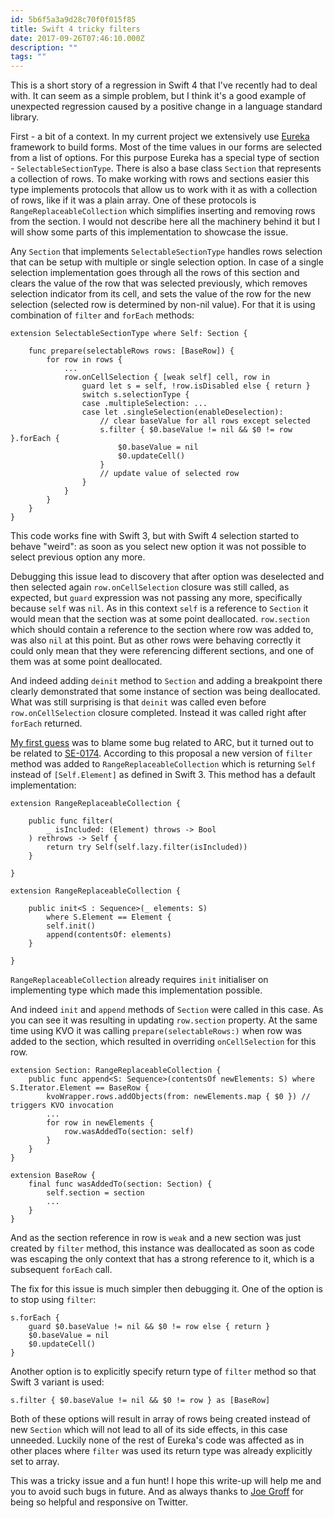 ```yaml
---
id: 5b6f5a3a9d28c70f0f015f85
title: Swift 4 tricky filters
date: 2017-09-26T07:46:10.000Z
description: ""
tags: ""
---
```


This is a short story of a regression in Swift 4 that I've recently had to deal with. It can seem as a simple problem, but I think it's a good example of unexpected regression caused by a positive change in a language standard library.

<!-- description -->

First - a bit of a context. In my current project we extensively use [Eureka](http://github.com/xmartlabs/Eureka) framework to build forms. Most of the time values in our forms are selected from a list of options. For this purpose Eureka has a special type of section - `SelectableSectionType`. There is also a base class `Section` that represents a collection of rows. To make working with rows and sections easier this type implements protocols that allow us to work with it as with a collection of rows, like if it was a plain array. One of these protocols is `RangeReplaceableCollection` which simplifies inserting and removing rows from the section. I would not describe here all the machinery behind it but I will show some parts of this implementation to showcase the issue.

Any `Section` that implements `SelectableSectionType` handles rows selection that can be setup with multiple or single selection option. In case of a single selection implementation goes through all the rows of this section and clears the value of the row that was selected previously, which removes selection indicator from its cell, and sets the value of the row for the new selection (selected row is determined by non-nil value). For that it is using combination of `filter` and `forEach` methods:

    extension SelectableSectionType where Self: Section {
    
        func prepare(selectableRows rows: [BaseRow]) {
            for row in rows {
                ...
                row.onCellSelection { [weak self] cell, row in
                    guard let s = self, !row.isDisabled else { return }
                    switch s.selectionType {
                    case .multipleSelection: ...
                    case let .singleSelection(enableDeselection):
                        // clear baseValue for all rows except selected
                        s.filter { $0.baseValue != nil && $0 != row }.forEach {
                            $0.baseValue = nil
                            $0.updateCell()
                        }
                        // update value of selected row
                    }
                }
            }
        }
    }

This code works fine with Swift 3, but with Swift 4 selection started to behave "weird": as soon as you select new option it was not possible to select previous option any more.

Debugging this issue lead to discovery that after option was deselected and then selected again `row.onCellSelection` closure was still called, as expected, but `guard` expression was not passing any more, specifically because `self` was `nil`. As in this context `self` is a reference to `Section` it would mean that the section was at some point deallocated. `row.section` which should contain a reference to the section where row was added to, was also `nil` at this point. But as other rows were behaving correctly it could only mean that they were referencing different sections, and one of them was at some point deallocated.

And indeed adding `deinit` method to `Section` and adding a breakpoint there clearly demonstrated that some instance of section was being deallocated. What was still surprising is that `deinit` was called even before `row.onCellSelection` closure completed. Instead it was called right after `forEach` returned.

[My first guess](https://twitter.com/ilyapuchka/status/910155957480624128) was to blame some bug related to ARC, but it turned out to be related to [SE-0174](https://github.com/apple/swift-evolution/blob/master/proposals/0174-filter-range-replaceable.md). According to this proposal a new version of `filter` method was added to `RangeReplaceableCollection` which is returning `Self` instead of `[Self.Element]` as defined in Swift 3. This method has a default implementation:

    extension RangeReplaceableCollection {
    
        public func filter(
            _ isIncluded: (Element) throws -> Bool
        ) rethrows -> Self {
            return try Self(self.lazy.filter(isIncluded))
        }
    
    }
    
    extension RangeReplaceableCollection {
    
        public init<S : Sequence>(_ elements: S)
            where S.Element == Element {
            self.init()
            append(contentsOf: elements)
        }
    
    }

`RangeReplaceableCollection` already requires `init` initialiser on implementing type which made this implementation possible.

And indeed `init` and `append` methods of `Section` were called in this case. As you can see it was resulting in updating `row.section` property. At the same time using KVO it was calling `prepare(selectableRows:)` when row was added to the section, which resulted in overriding `onCellSelection` for this row.

    extension Section: RangeReplaceableCollection {
        public func append<S: Sequence>(contentsOf newElements: S) where S.Iterator.Element == BaseRow {
            kvoWrapper.rows.addObjects(from: newElements.map { $0 }) // triggers KVO invocation
            ...
            for row in newElements {
                row.wasAddedTo(section: self)
            }
        }
    }
    
    extension BaseRow {
        final func wasAddedTo(section: Section) {
            self.section = section
            ...
        }
    }

And as the section reference in row is `weak` and a new section was just created by `filter` method, this instance was deallocated as soon as code was escaping the only context that has a strong reference to it, which is a subsequent `forEach` call.

The fix for this issue is much simpler then debugging it. One of the option is to stop using `filter`:

    s.forEach {
        guard $0.baseValue != nil && $0 != row else { return }
        $0.baseValue = nil
        $0.updateCell()
    }

Another option is to explicitly specify return type of `filter` method so that Swift 3 variant is used:

    s.filter { $0.baseValue != nil && $0 != row } as [BaseRow]

Both of these options will result in array of rows being created instead of new `Section` which will not lead to all of its side effects, in this case unneeded. Luckily none of the rest of Eureka's code was affected as in other places where `filter` was used its return type was already explicitly set to array.

This was a tricky issue and a fun hunt! I hope this write-up will help me and you to avoid such bugs in future. And as always thanks to [Joe Groff](https://twitter.com/jckarter) for being so helpful and responsive on Twitter.
